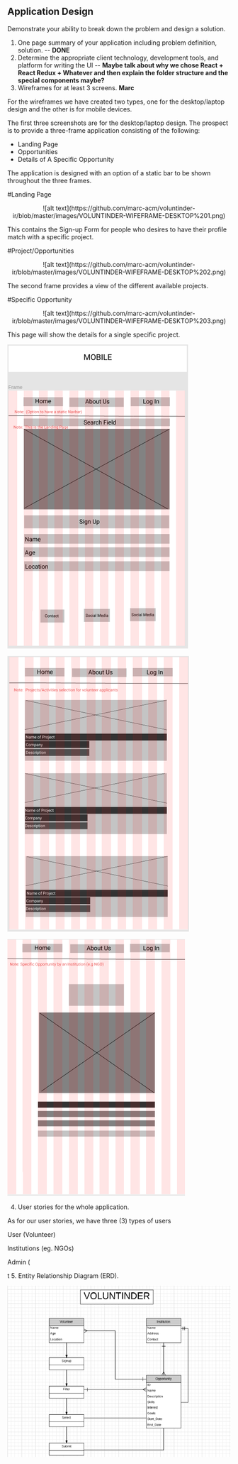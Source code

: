 ## Application Design

Demonstrate your ability to break down the problem and design a solution.

1. One page summary of your application including problem definition, solution. -- **DONE**
2. Determine the appropriate client technology, development tools, and platform for writing the UI -- **Maybe talk about why we chose React + React Redux + Whatever and then explain the folder structure and the special components maybe?**
3. Wireframes for at least 3 screens. **Marc**
 

For the wireframes we have created two types, one for the desktop/laptop design and the other is for mobile devices.


The first three screenshots are for the desktop/laptop design.  The prospect is to provide a three-frame application consisting of the following:

- Landing Page
- Opportunities
- Details of A Specific Opportunity

The application is designed with an option of a static bar to be shown throughout the three frames. 

#Landing Page

<p align=center>![alt text](https://github.com/marc-acm/voluntinder-ir/blob/master/images/VOLUNTINDER-WIFEFRAME-DESKTOP%201.png)<p>

This contains the Sign-up Form for people who desires to have their profile match with a specific project.
  


#Project/Opportunities
<p align=center> ![alt text](https://github.com/marc-acm/voluntinder-ir/blob/master/images/VOLUNTINDER-WIFEFRAME-DESKTOP%202.png)<p>

The second frame provides a view of the different available projects.



#Specific Opportunity

<p align=center>![alt text](https://github.com/marc-acm/voluntinder-ir/blob/master/images/VOLUNTINDER-WIFEFRAME-DESKTOP%203.png)<p>

This page will show the details for a single specific project.


![alt text](https://github.com/marc-acm/voluntinder-ir/blob/master/images/VOLUNTINDER%20-%20WIREFRAME%20-%20MOBILE%201.png)





![alt text](https://github.com/marc-acm/voluntinder-ir/blob/master/images/VOLUNTINDER%20-%20WIREFRAME%20-%20MOBILE%202.png)





![alt text](https://github.com/marc-acm/voluntinder-ir/blob/master/images/VOLUNTINDER%20-%20WIREFRAME%20-%20MOBILE%203.png)






4. User stories for the whole application. 

As for our user stories, we have three (3) types of users


User (Volunteer)



Institutions (eg. NGOs)


Admin (


t 
5. Entity Relationship Diagram (ERD). 




![alt text](https://github.com/marc-acm/voluntinder-ir/blob/master/images/VOLUNTINDER%20-%20ERD.png)


   